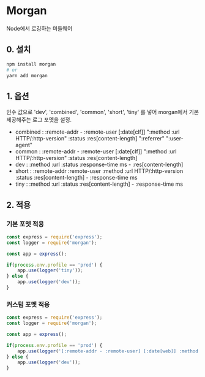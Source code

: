 # Morgan
Node에서 로깅하는 미들웨어

## 0. 설치
```bash
npm install morgan
# or
yarn add morgan
```

## 1. 옵션
인수 값으로 'dev', 'combined', 'common', 'short', 'tiny' 를 넣어 morgan에서 기본 제공해주는 로그 포멧을 설정.

 - combined : :remote-addr - :remote-user [:date[clf]] ":method :url HTTP/:http-version" :status :res[content-length] ":referrer" ":user-agent"
 - common : :remote-addr - :remote-user [:date[clf]] ":method :url HTTP/:http-version" :status :res[content-length]
 - dev : :method :url :status :response-time ms - :res[content-length]
 - short : :remote-addr :remote-user :method :url HTTP/:http-version :status :res[content-length] - :response-time ms
 - tiny : :method :url :status :res[content-length] - :response-time ms

## 2. 적용

### 기본 포멧 적용
```javascript
const express = require('express');
const logger = require('morgan');

const app = express();

if(process.env.profile == 'prod') {
    app.use(logger('tiny'));
} else {
    app.use(logger('dev'));
}
```

### 커스텀 포멧 적용

```javascript
const express = require('express');
const logger = require('morgan');

const app = express();

if(process.env.profile == 'prod') {
    app.use(logger('[:remote-addr - :remote-user] [:date[web]] :method :url HTTP/:http-version :status :response-time ms'));
} else {
    app.use(logger('dev'));
}
```
